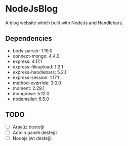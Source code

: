 # NodeJsBlog
A blog website which built with NodeJs and Handlebars.

## Dependencies

* body-parser: 1.19.0
* connect-mongo: 4.4.0
* express: 4.17.1
* express-fileupload: 1.2.1
* express-handlebars: 5.2.1
* express-session: 1.17.1
* method-override: 3.0.0
* moment: 2.29.1
* mongoose: 5.12.0
* nodemailer: 6.5.0

## TODO
- [ ] Arayüz desteği
- [ ] Admin paneli desteği
- [ ] Nodejs jwt desteği
